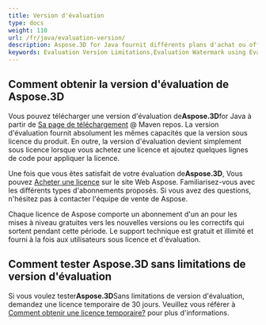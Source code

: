```yaml
---
title: Version d'évaluation
type: docs
weight: 110
url: /fr/java/evaluation-version/
description: Aspose.3D for Java fournit différents plans d'achat ou offre un essai gratuit et une licence temporaire de 30 jours pour évaluation en utilisant les politiques de licence et d'abonnement dans C#.
keywords: Evaluation Version Limitations,Evaluation Watermark using Evaluation Version.
---
```

##  **Comment obtenir la version d'évaluation de Aspose.3D**

Vous pouvez télécharger une version d'évaluation de**Aspose.3D**for Java à partir de [Sa page de téléchargement](https://repository.aspose.com/webapp/#/artifacts/browse/tree/General/repo/com/aspose/aspose-3d) @ Maven repos. La version d'évaluation fournit absolument les mêmes capacités que la version sous licence du produit. En outre, la version d'évaluation devient simplement sous licence lorsque vous achetez une licence et ajoutez quelques lignes de code pour appliquer la licence.

Une fois que vous êtes satisfait de votre évaluation de**Aspose.3D**, Vous pouvez [Acheter une licence](https://purchase.aspose.com) sur le site Web Aspose. Familiarisez-vous avec les différents types d'abonnements proposés. Si vous avez des questions, n'hésitez pas à contacter l'équipe de vente de Aspose.

Chaque licence de Aspose comporte un abonnement d'un an pour les mises à niveau gratuites vers les nouvelles versions ou les correctifs qui sortent pendant cette période. Le support technique est gratuit et illimité et fourni à la fois aux utilisateurs sous licence et d'évaluation.

##  **Comment tester Aspose.3D sans limitations de version d'évaluation**

Si vous voulez tester**Aspose.3D**Sans limitations de version d'évaluation, demandez une licence temporaire de 30 jours. Veuillez vous référer à [Comment obtenir une licence temporaire?](https://purchase.aspose.com/temporary-license) pour plus d'informations.